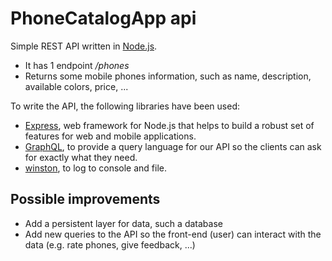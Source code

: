 # PhoneCatalogApp api

Simple REST API written in [Node.js](https://nodejs.org/).

* It has 1 endpoint */phones*
* Returns some mobile phones information, such as name, description, available colors, price, ...

To write the API, the following libraries have been used:

* [Express](https://expressjs.com), web framework for Node.js that helps to build a robust set of features for web and mobile applications.
* [GraphQL](https://graphql.org), to provide a query language for our API so the clients can ask for exactly what they need.
* [winston](https://github.com/winstonjs/winston), to log to console and file.

## Possible improvements

* Add a persistent layer for data, such a database
* Add new queries to the API so the front-end (user) can interact with the data (e.g. rate phones, give feedback, ...)
